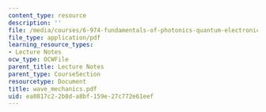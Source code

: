 ```yaml
---
content_type: resource
description: ''
file: /media/courses/6-974-fundamentals-of-photonics-quantum-electronics-spring-2006/ea0817c22b8da8bf159e27c772e61eef_wave_mechanics.pdf
file_type: application/pdf
learning_resource_types:
- Lecture Notes
ocw_type: OCWFile
parent_title: Lecture Notes
parent_type: CourseSection
resourcetype: Document
title: wave_mechanics.pdf
uid: ea0817c2-2b8d-a8bf-159e-27c772e61eef
---
```

